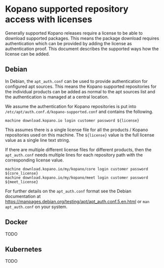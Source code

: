 # Kopano supported repository access with licenses

Generally supported Kopano releases require a license to be able to download
supported packages. This means the package download requires authentication
which can be provided by adding the license as authentication proof. This
document describes the supported ways how the license can be added.

## Debian

In Debian, the `apt_auth.conf` can be used to provide authentication for
configured apt sources. This means the Kopano supported repositories for the
individual products can be added as normal to the apt sources list and the
authentication is managed at a central location.

We assume the authentication for Kopano repositories is put into
`/etc/apt/auth.conf.d/kopano-supported.conf` and contains the following.

```
machine download.kopano.io login customer password ${license}
```

This assumes there is a single license file for all the products / Kopano
repositories used on this machine. The `${license}` value is the full license
value as a single line text string.

If there are multiple different license files for different products, then
the `apt_auth.conf` needs multiple lines for each repository path with the
corresponding license value.

```
machine download.kopano.io/my/kopano/core login customer password ${core_license}
machine download.kopano.io/my/kopano/meet login customer password ${meet_license}
```

For further details on the `apt_auth.conf` format see the Debian documentation
at https://manpages.debian.org/testing/apt/apt_auth.conf.5.en.html or
`man apt_auth.conf` on your system.

## Docker

TODO

## Kubernetes

TODO
